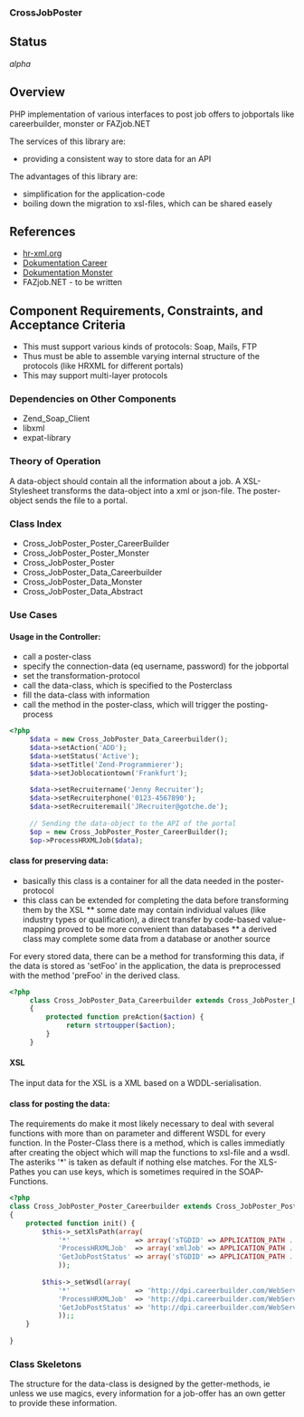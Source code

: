 ### CrossJobPoster

## Status

*alpha*

## Overview

PHP implementation of various interfaces to post job offers to jobportals like careerbuilder, monster or FAZjob.NET

The services of this library are:
* providing a consistent way to store data for an API

The advantages of this library are:
* simplification for the application-code
* boiling down the migration to xsl-files, which can be shared easely

## References

* [hr-xml.org](http://hr-xml.org "HR-XML")
* [Dokumentation Career](http://dpi.careerbuilder.com/Site/Index.aspx "Careerbuilder Specs")
* [Dokumentation Monster](http://doc.monster.com/ "Monster Specs")
* FAZjob.NET - to be written

## Component Requirements, Constraints, and Acceptance Criteria

- This must support various kinds of protocols: Soap, Mails, FTP
- Thus must be able to assemble varying internal structure of the protocols (like HRXML for different portals)
- This may support multi-layer protocols

### Dependencies on Other Components

- Zend_Soap_Client
- libxml
- expat-library

### Theory of Operation

A data-object should contain all the information about a job.
A XSL-Stylesheet transforms the data-object into a xml or json-file.
The poster-object sends the file to a portal.

### Class Index

* Cross_JobPoster_Poster_CareerBuilder
* Cross_JobPoster_Poster_Monster
* Cross_JobPoster_Poster
* Cross_JobPoster_Data_Careerbuilder
* Cross_JobPoster_Data_Monster
* Cross_JobPoster_Data_Abstract

### Use Cases

#### Usage in the Controller:

* call a poster-class
* specify the connection-data (eq username, password) for the jobportal
* set the transformation-protocol
* call the data-class, which is specified to the Posterclass
* fill the data-class with information
* call the method in the poster-class, which will trigger the posting-process

```php
<?php
     $data = new Cross_JobPoster_Data_Careerbuilder();
     $data->setAction('ADD');
     $data->setStatus('Active');
     $data->setTitle('Zend-Programmierer');
     $data->setJoblocationtown('Frankfurt');
 
     $data->setRecruitername('Jenny Recruiter');
     $data->setRecruiterphone('0123-4567890');
     $data->setRecruiteremail('JRecruiter@gotche.de');
 
     // Sending the data-object to the API of the portal
     $op = new Cross_JobPoster_Poster_CareerBuilder();
     $op->ProcessHRXMLJob($data);
```
 
#### class for preserving data:

* basically this class is a container for all the data needed in the poster-protocol
* this class can be extended for completing the data before transforming them by the XSL
** some date may contain individual values (like industry types or qualification), a direct transfer by code-based value-mapping proved to be more convenient than databases
** a derived class may complete some data from a database or another source

For every stored data, there can be a method for transforming this data, if the data is stored as 'setFoo' in the application, the data is preprocessed with the method 'preFoo' in the derived class.

```php
<?php
     class Cross_JobPoster_Data_Careerbuilder extends Cross_JobPoster_Data
     {
         protected function preAction($action) {
              return strtoupper($action);
         }
     }
 ```
#### XSL

The input data for the XSL is a XML based on a WDDL-serialisation.

#### class for posting the data:

The requirements do make it most likely necessary to deal with several functions with more than on parameter and different WSDL for every function.
In the Poster-Class there is a method, which is calles immediatly after creating the object which will map the functions to xsl-file and a wsdl.
The asteriks '*' is taken as default if nothing else matches.
For the XLS-Pathes you can use keys, which is sometimes required in the SOAP-Functions.

```php
<?php
class Cross_JobPoster_Poster_Careerbuilder extends Cross_JobPoster_Poster
{
    protected function init() {
        $this->_setXlsPath(array(
            '*'                => array('sTGDID' => APPLICATION_PATH . '/../library/Cross/JobPoster/styleSheets/careerbuilderJobStatus.xsl'),
            'ProcessHRXMLJob'  => array('xmlJob' => APPLICATION_PATH . '/../library/Cross/JobPoster/styleSheets/careerbuilder.xsl'),
            'GetJobPostStatus' => array('sTGDID' => APPLICATION_PATH . '/../library/Cross/JobPoster/styleSheets/careerbuilderJobStatus.xsl')
            ));
        
        $this->_setWsdl(array(
            '*'                => 'http://dpi.careerbuilder.com/WebServices/RealTimeJobStatus.asmx?WSDL',
            'ProcessHRXMLJob'  => 'http://dpi.careerbuilder.com/WebServices/RealTimeJobPost.asmx?WSDL',
            'GetJobPostStatus' => 'http://dpi.careerbuilder.com/WebServices/RealTimeJobStatus.asmx?WSDL'
            ));;
    }
    
}
 ```

### Class Skeletons

The structure for the data-class is designed by the getter-methods, ie unless we use magics, every information for a job-offer has an own getter to provide these information.